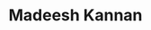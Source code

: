 ---
layout: author
title: Madeesh Kannan
name: Madeesh Kannan
slug: madeesh-kannan
position: Lead NLP Engineer
image: /images/authors/madeesh-kannan.png
socials:
  author_page:
    - name: LinkedIn
      url: https://www.linkedin.com/in/m-kannan/
      icon: /images/icons/linkedin-white.svg
    - name: GitHub
      url: https://github.com/shadeMe
      icon: /images/icons/github.svg
  blog_posts:
    - name: LinkedIn
      url: https://www.linkedin.com/in/m-kannan/
      icon: /images/icons/linkedin-dark.svg
    - name: GitHub
      url: https://github.com/shadeMe
      icon: /images/icons/github.svg
---